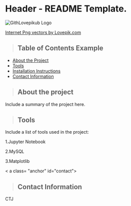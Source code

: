 # Header - README Template.

![GithLovepikub Logo](https://img.lovepik.com/element/40094/8777.png_300.png "Lovepik logo - markdown")

<a href="https://img.lovepik.com/element/40094/8777.png_300.png">Internet Png vectors by Lovepik.com</a>


>## Table of Contents Example
* [About the Project](#about_the_project)
* [Tools](#tools)
* [Installation Instructions](#installation_instructions)
* [Contact Information](#contact)

<a class="anchor" id= "about the project"></a>
>## About the project
Include a summary of the project here.

<a class="anchor" id = "tools"></a>
>## Tools

Include a list of tools used in the project:

1.Jupyter Notebook

2.MySQL

3.Matplotlib

< a class= "anchor" id="contact"></a>
>## Contact Information
CTJ

 